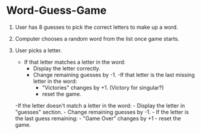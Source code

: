 # Word-Guess-Game

1. User has 8 guesses to pick the correct letters to make up a word.

2. Computer chooses a random word from the list once game starts.

3. User picks a letter.
    
    - If that letter matches a letter in the word:
        - Display the letter correctly.
        - Change remaining guesses by -1.
        -If that letter is the last missing letter in the word:
             - "Victories" changes by +1. (Victory for singular?)
             - reset the game.

    -If the letter doesn't match a letter in the word:
        - Display the letter in "guesses" section.
        - Change remaining guesses by -1.
        - If the letter is the last guess remaining:
            - "Game Over" changes by +1
            - reset the game.

            